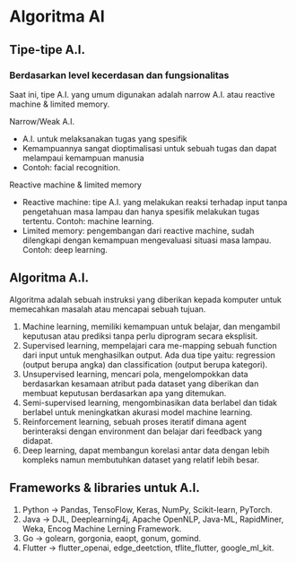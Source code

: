 # Algoritma AI
## Tipe-tipe A.I.
### Berdasarkan level kecerdasan dan fungsionalitas
Saat ini, tipe A.I. yang umum digunakan adalah narrow A.I. atau reactive machine & limited memory. 

Narrow/Weak A.I.
- A.I. untuk melaksanakan tugas yang spesifik
- Kemampuannya sangat dioptimalisasi untuk sebuah tugas dan dapat melampaui kemampuan manusia
- Contoh: facial recognition.

Reactive machine & limited memory
- Reactive machine: tipe A.I. yang melakukan reaksi terhadap input tanpa pengetahuan masa lampau dan hanya spesifik melakukan tugas tertentu. Contoh: machine learning.
- Limited memory: pengembangan dari reactive machine, sudah dilengkapi dengan kemampuan mengevaluasi situasi masa lampau. Contoh: deep learning.

## Algoritma A.I.
Algoritma adalah sebuah instruksi yang diberikan kepada komputer untuk memecahkan masalah atau mencapai sebuah tujuan.

1. Machine learning, memiliki kemampuan untuk belajar, dan mengambil keputusan atau prediksi tanpa perlu diprogram secara eksplisit.
2. Supervised learning, mempelajari cara me-mapping sebuah function dari input untuk menghasilkan output. Ada dua tipe yaitu: regression (output berupa angka) dan classification (output berupa kategori).
3. Unsupervised learning, mencari pola, mengelompokkan data berdasarkan kesamaan atribut pada dataset yang diberikan dan membuat keputusan berdasarkan apa yang ditemukan.
4. Semi-supervised learning, mengombinasikan data berlabel dan tidak berlabel untuk meningkatkan akurasi model machine learning.
5. Reinforcement learning, sebuah proses iteratif dimana agent berinteraksi dengan environment dan belajar dari feedback yang didapat.
6. Deep learning, dapat membangun korelasi antar data dengan lebih kompleks namun membutuhkan dataset yang relatif lebih besar.

## Frameworks & libraries untuk A.I.
1. Python -> Pandas, TensoFlow, Keras, NumPy, Scikit-learn, PyTorch.
2. Java -> DJL, Deeplearning4j, Apache OpenNLP, Java-ML, RapidMiner, Weka, Encog Machine Lerning Framework.
3. Go -> golearn, gorgonia, eaopt, gonum, gomind.
4. Flutter -> flutter_openai, edge_deetction, tflite_flutter, google_ml_kit.